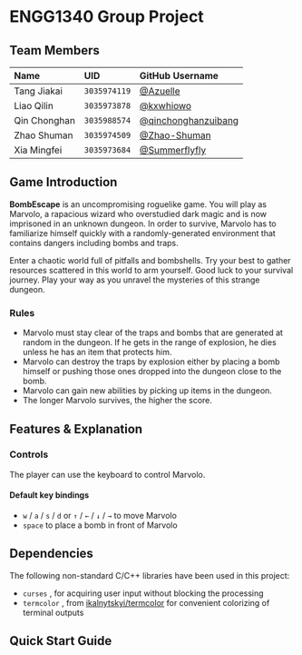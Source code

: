 # ENGG1340 Group Project

## Team Members

| **Name**     | **UID**      | **GitHub Username**                                           |
| :----------- | :----------- | :------------------------------------------------------------ |
| Tang Jiakai  | `3035974119` | [@Azuelle](https://github.com/Azuelle)                        | 
| Liao Qilin   | `3035973878` | [@kxwhiowo](https://github.com/kxwhiowo)                      |
| Qin Chonghan | `3035988574` | [@qinchonghanzuibang](https://github.com/qinchonghanzuibang)  |
| Zhao Shuman  | `3035974509` | [@Zhao-Shuman](https://github.com/Zhao-Shuman)                |
| Xia Mingfei  | `3035973684` | [@Summerflyfly](https://github.com/Summerflyfly)              |

## Game Introduction
**BombEscape** is an uncompromising roguelike game. You will play as Marvolo, a rapacious wizard who overstudied dark magic and is now imprisoned in an unknown dungeon. In order to survive, Marvolo has to familiarize himself quickly with a randomly-generated environment that contains dangers including bombs and traps. 

Enter a chaotic world full of pitfalls and bombshells. Try your best to gather resources scattered in this world to arm yourself. Good luck to your survival journey. Play your way as you unravel the mysteries of this strange dungeon.

### Rules
- Marvolo must stay clear of the traps and bombs that are generated at random in the dungeon. If he gets in the range of explosion, he dies unless he has an item that protects him.
- Marvolo can destroy the traps by explosion either by placing a bomb himself or pushing those ones dropped into the dungeon close to the bomb. 
- Marvolo can gain new abilities by picking up items in the dungeon.
- The longer Marvolo survives, the higher the score. 

## Features & Explanation

### Controls
The player can use the keyboard to control Marvolo.

#### Default key bindings
- `w` / `a` / `s` / `d` or `↑` / `←` / `↓` / `→` to move Marvolo
- `space` to place a bomb in front of Marvolo

## Dependencies
The following non-standard C/C++ libraries have been used in this project:
- `curses` , for acquiring user input without blocking the processing
- `termcolor` , from [ikalnytskyi/termcolor](https://github.com/ikalnytskyi/termcolor) for convenient colorizing of terminal outputs

## Quick Start Guide

<!-- README REQUIREMENT

▪ Identification of the team members.
▪ A description of your game and introduce the game rules.
▪ A list of features that you have implemented and explain how each coding element 1 to 5 listed under the coding requirements aforementioned support your features.
▪ A list of non-standard C/C++ libraries, if any, that are used in your work and integrated to your code repo. Please also indicate what features in your game are supported by these libraries.
▪ Compilation and execution instructions. This serves like a "Quick start" of your game. The teaching team will follow your instructions to compile and run your game.
-->
